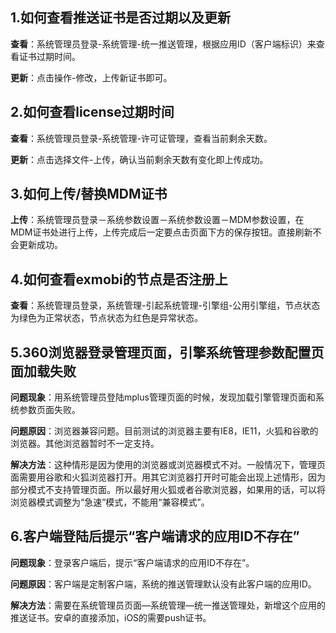 ## 1.如何查看推送证书是否过期以及更新

**查看**：系统管理员登录-系统管理-统一推送管理，根据应用ID（客户端标识）来查看证书过期时间。

**更新**：点击操作-修改，上传新证书即可。

## 2.如何查看license过期时间

**查看**：系统管理员登录-系统管理-许可证管理，查看当前剩余天数。

**更新**：点击选择文件-上传，确认当前剩余天数有变化即上传成功。

## 3.如何上传/替换MDM证书

**上传**：系统管理员登录－系统参数设置－系统参数设置－MDM参数设置，在MDM证书处进行上传，上传完成后一定要点击页面下方的保存按钮。直接刷新不会更新成功。

## 4.如何查看exmobi的节点是否注册上

**查看**：系统管理员登录，系统管理-引起系统管理-引擎组-公用引擎组，节点状态为绿色为正常状态，节点状态为红色是异常状态。

## 5.360浏览器登录管理页面，引擎系统管理参数配置页面加载失败

**问题现象**：用系统管理员登陆mplus管理页面的时候，发现加载引擎管理页面和系统参数页面失败。

**问题原因**：浏览器兼容问题。目前测试的浏览器主要有IE8，IE11，火狐和谷歌的浏览器。其他浏览器暂时不一定支持。

**解决方法**：这种情形是因为使用的浏览器或浏览器模式不对。一般情况下，管理页面需要用谷歌和火狐浏览器打开。用其它浏览器打开时可能会出现上述情形，因为部分模式不支持管理页面。所以最好用火狐或者谷歌浏览器，如果用的话，可以将浏览器模式调整为“急速”模式，不能用“兼容模式”。

## 6.客户端登陆后提示“客户端请求的应用ID不存在”

**问题现象**：登录客户端后，提示“客户端请求的应用ID不存在”。

**问题原因**：客户端是定制客户端，系统的推送管理默认没有此客户端的应用ID。

**解决方法**：需要在系统管理员页面—系统管理—统一推送管理处，新增这个应用的推送证书。安卓的直接添加，iOS的需要push证书。